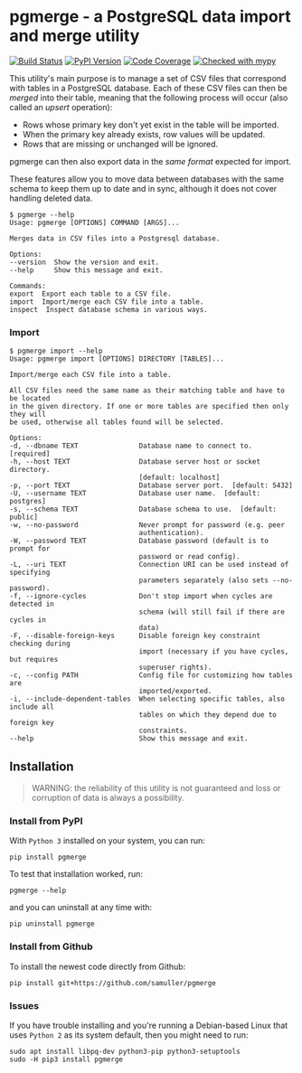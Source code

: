 # pgmerge - a PostgreSQL data import and merge utility

[![Build Status](https://github.com/samuller/pgmerge/actions/workflows/tests.yml/badge.svg)](https://github.com/samuller/pgmerge/actions)
[![PyPI Version](https://badge.fury.io/py/pgmerge.svg)](https://badge.fury.io/py/pgmerge)
[![Code Coverage](https://img.shields.io/endpoint?url=https://gist.githubusercontent.com/samuller/3c84321138784d39b31a02d7fe93b31d/raw/badge-coverage.json)](https://github.com/samuller/pgmerge/actions)
[![Checked with mypy](https://www.mypy-lang.org/static/mypy_badge.svg)](http://mypy-lang.org/)

This utility's main purpose is to manage a set of CSV files that correspond with tables in a PostgreSQL database. Each of these CSV files can then be *merged* into their table, meaning that the following process will occur (also called an *upsert* operation):

* Rows whose primary key don't yet exist in the table will be imported.
* When the primary key already exists, row values will be updated.
* Rows that are missing or unchanged will be ignored.

pgmerge can then also export data in the *same format* expected for import.

These features allow you to move data between databases with the same schema to keep them up to date and in sync, although it does not cover handling deleted data.

    $ pgmerge --help
    Usage: pgmerge [OPTIONS] COMMAND [ARGS]...

    Merges data in CSV files into a Postgresql database.

    Options:
    --version  Show the version and exit.
    --help     Show this message and exit.

    Commands:
    export  Export each table to a CSV file.
    import  Import/merge each CSV file into a table.
    inspect  Inspect database schema in various ways.

### Import

    $ pgmerge import --help
    Usage: pgmerge import [OPTIONS] DIRECTORY [TABLES]...

    Import/merge each CSV file into a table.

    All CSV files need the same name as their matching table and have to be located
    in the given directory. If one or more tables are specified then only they will
    be used, otherwise all tables found will be selected.

    Options:
    -d, --dbname TEXT               Database name to connect to.  [required]
    -h, --host TEXT                 Database server host or socket directory.
                                    [default: localhost]
    -p, --port TEXT                 Database server port.  [default: 5432]
    -U, --username TEXT             Database user name.  [default: postgres]
    -s, --schema TEXT               Database schema to use.  [default: public]
    -w, --no-password               Never prompt for password (e.g. peer
                                    authentication).
    -W, --password TEXT             Database password (default is to prompt for
                                    password or read config).
    -L, --uri TEXT                  Connection URI can be used instead of specifying
                                    parameters separately (also sets --no-password).
    -f, --ignore-cycles             Don't stop import when cycles are detected in
                                    schema (will still fail if there are cycles in
                                    data)
    -F, --disable-foreign-keys      Disable foreign key constraint checking during
                                    import (necessary if you have cycles, but requires
                                    superuser rights).
    -c, --config PATH               Config file for customizing how tables are
                                    imported/exported.
    -i, --include-dependent-tables  When selecting specific tables, also include all
                                    tables on which they depend due to foreign key
                                    constraints.
    --help                          Show this message and exit.

## Installation

> WARNING: the reliability of this utility is not guaranteed and loss or corruption of data is always a possibility.

### Install from PyPI

With `Python 3` installed on your system, you can run:

    pip install pgmerge

To test that installation worked, run:

    pgmerge --help

and you can uninstall at any time with:

    pip uninstall pgmerge

### Install from Github

To install the newest code directly from Github:

    pip install git+https://github.com/samuller/pgmerge

### Issues

If you have trouble installing and you're running a Debian-based Linux that uses `Python 2` as its system default, then you might need to run:

    sudo apt install libpq-dev python3-pip python3-setuptools
    sudo -H pip3 install pgmerge
